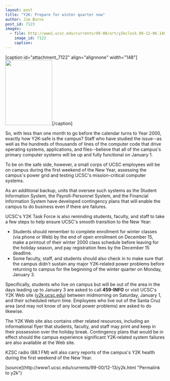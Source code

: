 ```yaml
---
layout: post
title: "Y2K: Prepare for winter quarter now"
author: Jim Burns
post_id: 7123
images:
  - file: http://www1.ucsc.edu/currents/99-00/art/y2kclock.99-12-06.148.gif
    image_id: 7122
    caption: 
---
```


[caption id="attachment_7122" align="alignnone" width="148"]<a href="http://localhost/mysite/wp-content/uploads/1999/12/y2kclock.99-12-06.148.gif"><img class="size-full wp-image-7122" src="http://localhost/mysite/wp-content/uploads/1999/12/y2kclock.99-12-06.148.gif" alt="" width="148" height="206" /></a>[/caption]
<p>
  So, with less than one month to go before the calendar turns to Year 2000, exactly how Y2K-safe is the campus? Staff who have studied the issue--as well as the hundreds of thousands of lines of the computer code that drive operating systems, applications, and files--believe that all of the campus's primary computer systems will be up and fully functional on January 1.
</p>To be on the safe side, however, a small corps of UCSC employees will be on campus during the first weekend of the New Year, assessing the campus's power grid and testing UCSC's mission-critical computer systems.
<p>
  As an additional backup, units that oversee such systems as the Student Information System, the Payroll-Personnel System, and the Financial Information System have developed contingency plans that will enable the campus to do business even if there are failures.
</p>
<p>
  UCSC's Y2K Task Force is also reminding students, faculty, and staff to take a few steps to help ensure UCSC's smooth transition to the New Year:
</p>
<ul>
  <li>Students should remember to complete enrollment for winter classes (via phone or Web) by the end of open enrollment on December 15, make a printout of their winter 2000 class schedule before leaving for the holiday season, and pay registration fees by the December 15 deadline.
  </li>
  <li>Some faculty, staff, and students should also check in to make sure that the campus didn't sustain any major Y2K-related power problems before returning to campus for the beginning of the winter quarter on Monday, January 3.
  </li>
</ul>
<p>
  Specifically, students who live on campus but will be out of the area in the days leading up to January 3 are asked to call <b>459-INFO</b> or visit UCSC's Y2K Web site (<a href="http://y2k.ucsc.edu">y2k.ucsc.edu</a>) between midmorning on Saturday, January 1, and their scheduled return time. Employees who live out of the Santa Cruz area (and may not know of any local power problems) are asked to do likewise.
</p>
<p>
  The Y2K Web site also contains other related resources, including an informational flyer that students, faculty, and staff may print and keep in their possession over the holiday break. Contingency plans that would be in effect should the campus experience significant Y2K-related system failures are also available at the Web site.
</p>
<p>
  KZSC radio (88.1 FM) will also carry reports of the campus's Y2K health during the first weekend of the New Year.
</p>
<p>

</p>
[source](http://www1.ucsc.edu/currents/99-00/12-13/y2k.html "Permalink to y2k")
